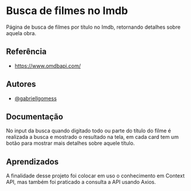 
# Busca de filmes no Imdb 

Página de busca de filmes por título no Imdb, retornando detalhes sobre aquela obra.

## Referência

- https://www.omdbapi.com/

## Autores

- [@gabriellgomess](https://github.com/gabriellgomess/)


## Documentação

No input da busca quando digitado todo ou parte do título do filme é realizada a busca e mostrado o resultado na tela, em cada card tem um botão para mostrar mais detalhes sobre aquele título.


## Aprendizados

A finalidade desse projeto foi colocar em uso o conhecimento em Context API, mas também foi praticado a consulta a API usando Axios.
